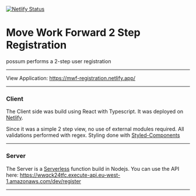 [![Netlify Status](https://api.netlify.com/api/v1/badges/6139d6a5-b7c2-40b5-8faa-f94c1b45ec10/deploy-status)](https://app.netlify.com/sites/mwf-registration/deploys)

# Move Work Forward 2 Step Registration
possum performs a 2-step user registration

----

View Application: https://mwf-registration.netlify.app/

---

### Client
The Client side was build using React with Typescript. It was deployed on [Netlify](https://mwf-registration.netlify.app/).

Since it was a simple 2 step view, no use of external modules required. All validations performed with regex. Styling done with [Styled-Components](https://styled-components.com/)

---

### Server
The Server is a [Serverless](https://serverless.com) function build in Nodejs. You can use the API here: https://wwqck24tfc.execute-api.eu-west-1.amazonaws.com/dev/register

---
